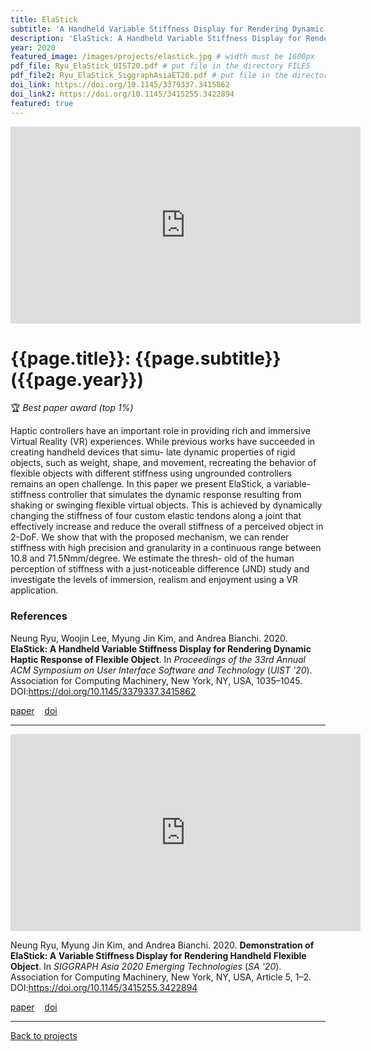 ```yaml
---
title: ElaStick
subtitle: 'A Handheld Variable Stiffness Display for Rendering Dynamic Haptic Response of Flexible Object'
description: 'ElaStick: A Handheld Variable Stiffness Display for Rendering Dynamic Haptic Response of Flexible Object'
year: 2020
featured_image: /images/projects/elastick.jpg # width must be 1600px
pdf_file: Ryu_ElaStick_UIST20.pdf # put file in the directory FILES
pdf_file2: Ryu_ElaStick_SiggraphAsiaET20.pdf # put file in the directory FILES
doi_link: https://doi.org/10.1145/3379337.3415862
doi_link2: https://doi.org/10.1145/3415255.3422894
featured: true
---
```


<iframe width="560" height="315" src="https://www.youtube.com/embed/jfIsgFb6hTY" frameborder="0" allow="accelerometer; autoplay; encrypted-media; gyroscope; picture-in-picture" allowfullscreen></iframe>

<!-- DO NOT CHANGE MANUALLY -->

# {{page.title}}: {{page.subtitle}} ({{page.year}})

🏆 _Best paper award (top 1%)_

Haptic controllers have an important role in providing rich and immersive Virtual Reality (VR) experiences. While previous works have succeeded in creating handheld devices that simu- late dynamic properties of rigid objects, such as weight, shape, and movement, recreating the behavior of flexible objects with different stiffness using ungrounded controllers remains an open challenge. In this paper we present ElaStick, a variable- stiffness controller that simulates the dynamic response resulting from shaking or swinging flexible virtual objects. This is achieved by dynamically changing the stiffness of four custom elastic tendons along a joint that effectively increase and reduce the overall stiffness of a perceived object in 2-DoF. We show that with the proposed mechanism, we can render stiffness with high precision and granularity in a continuous range between 10.8 and 71.5Nmm/degree. We estimate the thresh- old of the human perception of stiffness with a just-noticeable difference (JND) study and investigate the levels of immersion, realism and enjoyment using a VR application.

### References

Neung Ryu, Woojin Lee, Myung Jin Kim, and Andrea Bianchi. 2020. **ElaStick: A Handheld Variable Stiffness Display for Rendering Dynamic Haptic Response of Flexible Object**. In <i>Proceedings of the 33rd Annual ACM Symposium on User Interface Software and Technology</i> (<i>UIST '20</i>). Association for Computing Machinery, New York, NY, USA, 1035–1045. DOI:https://doi.org/10.1145/3379337.3415862

<!-- DO NOT CHANGE MANUALLY -->

<a href="{{ site.url }}/files/{{ page.year }}/{{ page.pdf_file }}" target="_blank">paper</a>&nbsp;&nbsp;&nbsp;
<a href="{{ page.doi_link }}" target="_blank">doi</a>

---

<iframe width="560" height="315" src="https://www.youtube.com/embed/y8TkdgGh45c" frameborder="0" allow="accelerometer; autoplay; encrypted-media; gyroscope; picture-in-picture" allowfullscreen></iframe>

Neung Ryu, Myung Jin Kim, and Andrea Bianchi. 2020. **Demonstration of ElaStick: A Variable Stiffness Display for Rendering Handheld Flexible Object**. In <i>SIGGRAPH Asia 2020 Emerging Technologies</i> (<i>SA '20</i>). Association for Computing Machinery, New York, NY, USA, Article 5, 1–2. DOI:https://doi.org/10.1145/3415255.3422894

<!-- DO NOT CHANGE MANUALLY -->
<a href="{{ site.url }}/files/{{ page.year }}/{{ page.pdf_file2 }}" target="_blank">paper</a>&nbsp;&nbsp;&nbsp;
<a href="{{ page.doi_link2 }}" target="_blank">doi</a>

---

<a href="/index.html" class="button button--large">Back to projects</a>
